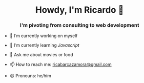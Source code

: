 <h1 align="center"> Howdy, I'm Ricardo 🤠 </h1>
<h3 align="center"> I'm pivoting from consulting to web development </h3>

- 🔭 I’m currently working on myself

- 🌱 I’m currently learning <em> Javascript </em>

- 💬 Ask me about movies or food

- 📫 How to reach me: ricabarcazamora@gmail.com

- 😄 Pronouns: he/him


